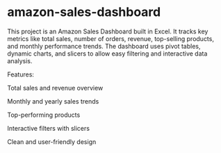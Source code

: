# amazon-sales-dashboard
This project is an Amazon Sales Dashboard built in Excel.
It tracks key metrics like total sales, number of orders, revenue, top-selling products, and monthly performance trends.
The dashboard uses pivot tables, dynamic charts, and slicers to allow easy filtering and interactive data analysis.

Features:

Total sales and revenue overview

Monthly and yearly sales trends

Top-performing products

Interactive filters with slicers

Clean and user-friendly design

